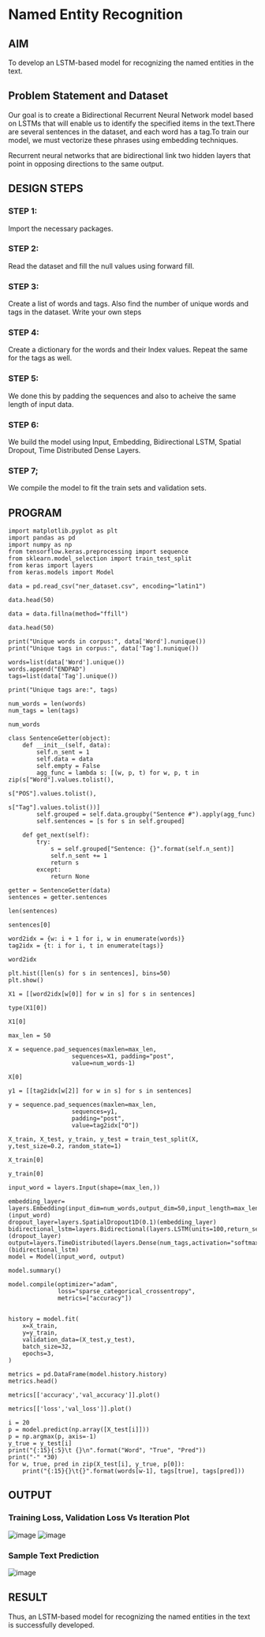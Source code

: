 # Named Entity Recognition

## AIM

To develop an LSTM-based model for recognizing the named entities in the text.

## Problem Statement and Dataset
Our goal is to create a Bidirectional Recurrent Neural Network model based on LSTMs that will enable us to identify the specified items in the text.There are several sentences in the dataset, and each word has a tag.To train our model, we must vectorize these phrases using embedding techniques.

Recurrent neural networks that are bidirectional link two hidden layers that point in opposing directions to the same output.


## DESIGN STEPS

### STEP 1:
 Import the necessary packages.

### STEP 2:
 Read the dataset and fill the null values using forward fill.
### STEP 3:
 Create a list of words and tags. Also find the number of unique words and tags in the dataset.
Write your own steps

### STEP 4:
  Create a dictionary for the words and their Index values. Repeat the same for the tags as well.
### STEP 5:
 We done this by padding the sequences and also to acheive the same length of input data.

### STEP 6:
 We build the model using Input, Embedding, Bidirectional LSTM, Spatial Dropout, Time Distributed Dense Layers.
### STEP 7;
 We compile the model to fit the train sets and validation sets.

## PROGRAM
```
import matplotlib.pyplot as plt
import pandas as pd
import numpy as np
from tensorflow.keras.preprocessing import sequence
from sklearn.model_selection import train_test_split
from keras import layers
from keras.models import Model

data = pd.read_csv("ner_dataset.csv", encoding="latin1")

data.head(50)

data = data.fillna(method="ffill")

data.head(50)

print("Unique words in corpus:", data['Word'].nunique())
print("Unique tags in corpus:", data['Tag'].nunique())

words=list(data['Word'].unique())
words.append("ENDPAD")
tags=list(data['Tag'].unique())

print("Unique tags are:", tags)

num_words = len(words)
num_tags = len(tags)

num_words

class SentenceGetter(object):
    def __init__(self, data):
        self.n_sent = 1
        self.data = data
        self.empty = False
        agg_func = lambda s: [(w, p, t) for w, p, t in zip(s["Word"].values.tolist(),
                                                           s["POS"].values.tolist(),
                                                           s["Tag"].values.tolist())]
        self.grouped = self.data.groupby("Sentence #").apply(agg_func)
        self.sentences = [s for s in self.grouped]

    def get_next(self):
        try:
            s = self.grouped["Sentence: {}".format(self.n_sent)]
            self.n_sent += 1
            return s
        except:
            return None

getter = SentenceGetter(data)
sentences = getter.sentences

len(sentences)

sentences[0]

word2idx = {w: i + 1 for i, w in enumerate(words)}
tag2idx = {t: i for i, t in enumerate(tags)}

word2idx

plt.hist([len(s) for s in sentences], bins=50)
plt.show()

X1 = [[word2idx[w[0]] for w in s] for s in sentences]

type(X1[0])

X1[0]

max_len = 50

X = sequence.pad_sequences(maxlen=max_len,
                  sequences=X1, padding="post",
                  value=num_words-1)

X[0]

y1 = [[tag2idx[w[2]] for w in s] for s in sentences]

y = sequence.pad_sequences(maxlen=max_len,
                  sequences=y1,
                  padding="post",
                  value=tag2idx["O"])

X_train, X_test, y_train, y_test = train_test_split(X, y,test_size=0.2, random_state=1)

X_train[0]

y_train[0]

input_word = layers.Input(shape=(max_len,))

embedding_layer= layers.Embedding(input_dim=num_words,output_dim=50,input_length=max_len)(input_word)
dropout_layer=layers.SpatialDropout1D(0.1)(embedding_layer)
bidirectional_lstm=layers.Bidirectional(layers.LSTM(units=100,return_sequences=True,recurrent_dropout=0.1))(dropout_layer)
output=layers.TimeDistributed(layers.Dense(num_tags,activation="softmax"))(bidirectional_lstm)
model = Model(input_word, output)

model.summary()

model.compile(optimizer="adam",
              loss="sparse_categorical_crossentropy",
              metrics=["accuracy"])


history = model.fit(
    x=X_train,
    y=y_train,
    validation_data=(X_test,y_test),
    batch_size=32,
    epochs=3,
)

metrics = pd.DataFrame(model.history.history)
metrics.head()

metrics[['accuracy','val_accuracy']].plot()

metrics[['loss','val_loss']].plot()

i = 20
p = model.predict(np.array([X_test[i]]))
p = np.argmax(p, axis=-1)
y_true = y_test[i]
print("{:15}{:5}\t {}\n".format("Word", "True", "Pred"))
print("-" *30)
for w, true, pred in zip(X_test[i], y_true, p[0]):
    print("{:15}{}\t{}".format(words[w-1], tags[true], tags[pred]))
```
## OUTPUT

### Training Loss, Validation Loss Vs Iteration Plot
![image](https://github.com/Akash020803/named-entity-recognition/assets/94177474/02d89b16-80f4-43bc-8d7c-14a4d48c8863)
![image](https://github.com/Akash020803/named-entity-recognition/assets/94177474/2bebffc8-2afd-4644-8769-d1fc051551e3)




### Sample Text Prediction
![image](https://github.com/Akash020803/named-entity-recognition/assets/94177474/69084ca4-d900-4724-b762-2d52a4a3a2e7)



## RESULT
Thus, an LSTM-based model for recognizing the named entities in the text is successfully developed.
